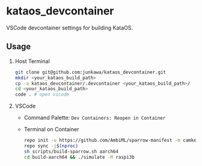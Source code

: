 # kataos_devcontainer

VSCode devcontainer settings for building KataOS.

## Usage

1. Host Terminal

   ```sh
   git clone git@github.com:junkawa/kataos_devcontainer.git
   mkdir <your_kataos_build_path>
   cp -a kataos_devcontainer/.devcontainer <your_kataos_build_path>/
   cd <your_kataos_build_path>
   code . # open vscode
   ```

2. VSCode

   - Command Palette: `Dev Containers: Reopen in Container`
   - Terminal on Container

     ```sh
     repo init -u https://github.com/AmbiML/sparrow-manifest -m camkes-manifest.xml
     repo sync -j$(nproc)
     sh scripts/build-sparrow.sh aarch64
     cd build-aarch64 && ./simulate -M raspi3b
     ```
